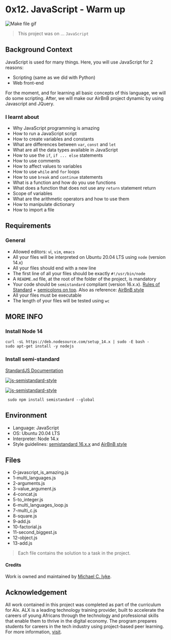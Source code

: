 # 0x12. JavaScript - Warm up

![Make file gif](./t/giphy-2.gif)

> This project was on ...
`JavaScript`

## Background Context

JavaScript is used for many things. Here, you will use JavaScript for 2 reasons:

- Scripting (same as we did with Python)
- Web front-end

For the moment, and for learning all basic concepts of this language, we will do some scripting. After, we will make our AirBnB project dynamic by using Javascript and JQuery.

### I learnt about

- Why JavaScript programming is amazing
- How to run a JavaScript script
- How to create variables and constants
- What are differences between `var`, `const` and `let`
- What are all the data types available in JavaScript
- How to use the `if`, `if ... else` statements
- How to use comments
- How to affect values to variables
- How to use `while` and `for` loops
- How to use `break` and `continue` statements
- What is a function and how do you use functions
- What does a function that does not use any `return` statement return
- Scope of variables
- What are the arithmetic operators and how to use them
- How to manipulate dictionary
- How to import a file

## Requirements

### General

- Allowed editors: `v`i, `vim`, `emacs`
- All your files will be interpreted on Ubuntu 20.04 LTS using `node` (version 14.x)
- All your files should end with a new line
- The first line of all your files should be exactly `#!/usr/bin/node`
- A `README.md` file, at the root of the folder of the project, is mandatory
- Your code should be `semistandard` compliant (version 16.x.x). [Rules of Standard](https://standardjs.com/rules.html) + [semicolons on top](https://github.com/standard/semistandard). Also as reference: [AirBnB style](https://github.com/airbnb/javascript)
- All your files must be executable
- The length of your files will be tested using `wc`

## MORE INFO

### Install Node 14

```terminal
curl -sL https://deb.nodesource.com/setup_14.x | sudo -E bash -
sudo apt-get install -y nodejs
```

### Install semi-standard

[StandardJS Documentation](https://standardjs.com/rules.html)

[![js-semistandard-style](https://img.shields.io/badge/code%20style-semistandard-brightgreen.svg)](https://github.com/standard/semistandard)

[![js-semistandard-style](https://raw.githubusercontent.com/standard/semistandard/master/badge.svg)](https://github.com/standard/semistandard)

```terminal
 sudo npm install semistandard --global
```

## Environment

- Language: JavaScript
- OS: Ubuntu 20.04 LTS
- Interpreter: Node 14.x
- Style guidelines: [semistandard 16.x.x](https://github.com/standard/semistandard) and [AirBnB style](https://github.com/airbnb/javascript)

## Files

- 0-javascript_is_amazing.js
- 1-multi_languages.js
- 2-arguments.js
- 3-value_argument.js
- 4-concat.js
- 5-to_integer.js
- 6-multi_languages_loop.js
- 7-multi_c.js
- 8-square.js
- 9-add.js
- 10-factorial.js
- 11-second_biggest.js
- 12-object.js
- 13-add.js

> Each file contains the solution to a task in the project.

<!-- markdownlint-disable-next-line -->
#### Credits

Work is owned and maintained by [Michael C. Iyke](https://github.com/michaeliyke).

## Acknowledgement

All work contained in this project was completed as part of the curriculum for Alx. ALX is a leading technology training provider, built to accelerate the careers of young Africans through the technology and professional skills that enable them to thrive in the digital economy. The program prepares students for careers in the tech industry using project-based peer learning. For more information, [visit](https://www.alxafrica.com/).
